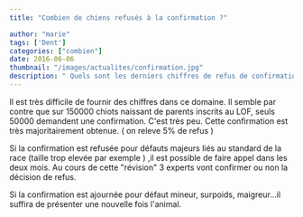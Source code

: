 ```yaml
---
title: "Combien de chiens refusés à la confirmation ?"

author: "marie"
tags: ['Dent']
categories: ["combien"]
date: 2016-06-06
thumbnail: "/images/actualites/confirmation.jpg"
description: " Quels sont les derniers chiffres de refus de confirmation "
---
```


Il est très difficile de fournir des chiffres dans ce domaine.
Il semble par contre que sur 150000 chiots naissant de parents inscrits au LOF, seuls 50000 demandent une confirmation. C'est très peu.
Cette confirmation est très majoritairement obtenue. ( on releve 5% de refus )

Si la confirmation est refusée pour défauts majeurs liés au standard de la race (taille trop elevée par exemple ) ,il est possible de faire appel dans les deux mois.
Au cours de cette "révision" 3 experts vont confirmer ou non la décision de refus.

Si la confirmation est ajournée pour défaut mineur, surpoids, maigreur...il suffira de présenter une nouvelle fois l'animal.